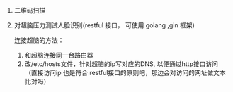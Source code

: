 1. 二维码扫描

2. 对超脑压力测试人脸识别(restful 接口， 可使用 golang ,gin 框架)

   连接超脑的方法：

   1. 和超脑连接同一台路由器
   2. 改/etc/hosts文件，针对超脑的ip写对应的DNS, 以便通过http接口访问（直接访问ip 也是符合 restful接口的原则吧，那边会对访问的网址做文本比对吗）